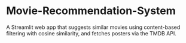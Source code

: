 # Movie-Recommendation-System
A Streamlit web app that suggests similar movies using content-based filtering with cosine similarity, and fetches posters via the TMDB API.
